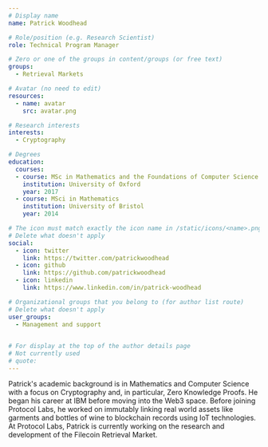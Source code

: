 ```yaml
---
# Display name
name: Patrick Woodhead

# Role/position (e.g. Research Scientist)
role: Technical Program Manager

# Zero or one of the groups in content/groups (or free text)
groups:
  - Retrieval Markets

# Avatar (no need to edit)
resources:
  - name: avatar
    src: avatar.png

# Research interests
interests:
  - Cryptography

# Degrees
education:
  courses:
  - course: MSc in Mathematics and the Foundations of Computer Science
    institution: University of Oxford
    year: 2017
  - course: MSci in Mathematics
    institution: University of Bristol
    year: 2014

# The icon must match exactly the icon name in /static/icons/<name>.png
# Delete what doesn't apply
social:
  - icon: twitter
    link: https://twitter.com/patrickwoodhead
  - icon: github
    link: https://github.com/patrickwoodhead
  - icon: linkedin
    link: https://www.linkedin.com/in/patrick-woodhead   

# Organizational groups that you belong to (for author list route)
# Delete what doesn't apply
user_groups:
  - Management and support
 

# For display at the top of the author details page
# Not currently used
# quote:
---
```


Patrick's academic background is in Mathematics and Computer Science with a focus on Cryptography and, in particular, Zero Knowledge Proofs. He began his career at IBM before moving into the Web3 space. Before joining Protocol Labs, he worked on immutably linking real world assets like garments and bottles of wine to blockchain records using IoT technologies. At Protocol Labs, Patrick is currently working on the research and development of the Filecoin Retrieval Market.

